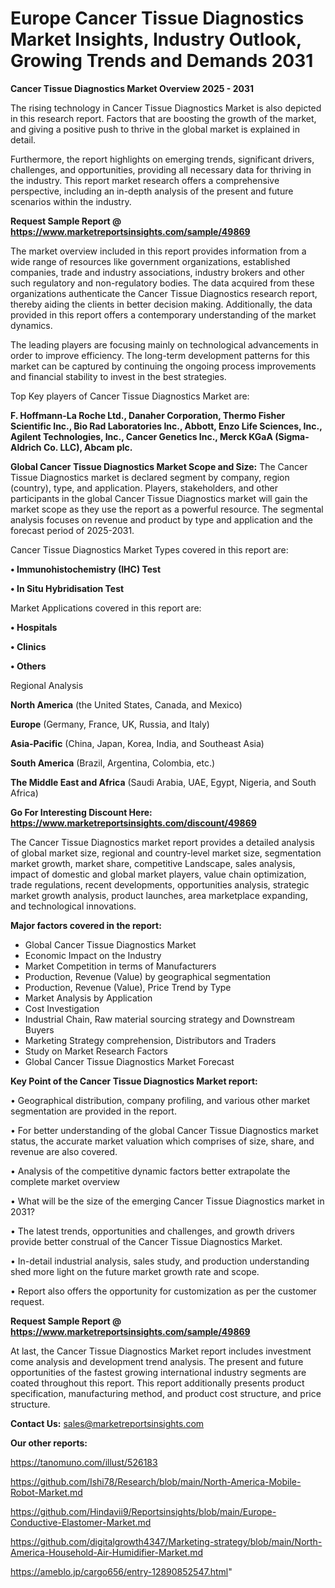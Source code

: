 # Europe Cancer Tissue Diagnostics Market Insights, Industry Outlook, Growing Trends and Demands 2031

<Strong> Cancer Tissue Diagnostics Market Overview 2025 - 2031</strong>

The rising technology in Cancer Tissue Diagnostics Market is also depicted in this research report. Factors that are boosting the growth of the market, and giving a positive push to thrive in the global market is explained in detail.

Furthermore, the report highlights on emerging trends, significant drivers, challenges, and opportunities, providing all necessary data for thriving in the industry. This report market research offers a comprehensive perspective, including an in-depth analysis of the present and future scenarios within the industry.

<strong>Request Sample Report @ <a href=https://www.marketreportsinsights.com/sample/49869>https://www.marketreportsinsights.com/sample/49869</a></strong>

The market overview included in this report provides information from a wide range of resources like government organizations, established companies, trade and industry associations, industry brokers and other such regulatory and non-regulatory bodies. The data acquired from these organizations authenticate the Cancer Tissue Diagnostics research report, thereby aiding the clients in better decision making. Additionally, the data provided in this report offers a contemporary understanding of the market dynamics.

The leading players are focusing mainly on technological advancements in order to improve efficiency. The long-term development patterns for this market can be captured by continuing the ongoing process improvements and financial stability to invest in the best strategies.

Top Key players of Cancer Tissue Diagnostics Market are:

<strong>F. Hoffmann-La Roche Ltd., Danaher Corporation, Thermo Fisher Scientific Inc., Bio Rad Laboratories Inc., Abbott, Enzo Life Sciences, Inc., Agilent Technologies, Inc., Cancer Genetics Inc., Merck KGaA (Sigma-Aldrich Co. LLC), Abcam plc.</strong>

<strong><b>Global Cancer Tissue Diagnostics Market Scope and Size:</b></strong>
The Cancer Tissue Diagnostics market is declared segment by company, region (country), type, and application. Players, stakeholders, and other participants in the global Cancer Tissue Diagnostics market will gain the market scope as they use the report as a powerful resource. The segmental analysis focuses on revenue and product by type and application and the forecast period of 2025-2031.

Cancer Tissue Diagnostics Market Types covered in this report are:

<strong>•  Immunohistochemistry (IHC) Test

•  In Situ Hybridisation Test</strong>

Market Applications covered in this report are:

<strong>•  Hospitals

•  Clinics

•  Others</strong> 

Regional Analysis

<strong>North America</strong> (the United States, Canada, and Mexico)

<strong>Europe</strong> (Germany, France, UK, Russia, and Italy)

<strong>Asia-Pacific</strong> (China, Japan, Korea, India, and Southeast Asia)

<strong>South America</strong> (Brazil, Argentina, Colombia, etc.)

<strong>The Middle East and Africa</strong> (Saudi Arabia, UAE, Egypt, Nigeria, and South Africa)

<strong>Go For Interesting Discount Here: <a href=https://www.marketreportsinsights.com/discount/49869>https://www.marketreportsinsights.com/discount/49869</a></strong>

The Cancer Tissue Diagnostics market report provides a detailed analysis of global market size, regional and country-level market size, segmentation market growth, market share, competitive Landscape, sales analysis, impact of domestic and global market players, value chain optimization, trade regulations, recent developments, opportunities analysis, strategic market growth analysis, product launches, area marketplace expanding, and technological innovations.

<strong><b>Major factors covered in the report:</b></strong>
<ul>
  <li>Global Cancer Tissue Diagnostics Market </li>
  <li>Economic Impact on the Industry</li>
  <li>Market Competition in terms of Manufacturers</li>
  <li>Production, Revenue (Value) by geographical segmentation</li>
  <li>Production, Revenue (Value), Price Trend by Type</li>
  <li>Market Analysis by Application</li>
  <li>Cost Investigation</li>
  <li>Industrial Chain, Raw material sourcing strategy and Downstream Buyers</li>
  <li>Marketing Strategy comprehension, Distributors and Traders</li>
  <li>Study on Market Research Factors</li>
  <li>Global Cancer Tissue Diagnostics Market Forecast</li>
</ul>

<strong><b>Key Point of the Cancer Tissue Diagnostics Market report:</b></strong>

• Geographical distribution, company profiling, and various other market segmentation are provided in the report.

• For better understanding of the global Cancer Tissue Diagnostics market status, the accurate market valuation which comprises of size, share, and revenue are also covered.

• Analysis of the competitive dynamic factors better extrapolate the complete market overview

• What will be the size of the emerging Cancer Tissue Diagnostics market in 2031?

• The latest trends, opportunities and challenges, and growth drivers provide better construal of the Cancer Tissue Diagnostics Market.

• In-detail industrial analysis, sales study, and production understanding shed more light on the future market growth rate and scope.

• Report also offers the opportunity for customization as per the customer request.

<strong>Request Sample Report @ <a href=https://www.marketreportsinsights.com/sample/49869>https://www.marketreportsinsights.com/sample/49869</a></strong>

At last, the Cancer Tissue Diagnostics Market report includes investment come analysis and development trend analysis. The present and future opportunities of the fastest growing international industry segments are coated throughout this report. This report additionally presents product specification, manufacturing method, and product cost structure, and price structure.

<strong>Contact Us:</strong>
sales@marketreportsinsights.com

<strong>Our other reports:</strong>

<a href=https://tanomuno.com/illust/526183>https://tanomuno.com/illust/526183</a>

<a href=https://github.com/Ishi78/Research/blob/main/North-America-Mobile-Robot-Market.md>https://github.com/Ishi78/Research/blob/main/North-America-Mobile-Robot-Market.md</a>

<a href=https://github.com/Hindavii9/Reportsinsights/blob/main/Europe-Conductive-Elastomer-Market.md>https://github.com/Hindavii9/Reportsinsights/blob/main/Europe-Conductive-Elastomer-Market.md</a>

<a href=https://github.com/digitalgrowth4347/Marketing-strategy/blob/main/North-America-Household-Air-Humidifier-Market.md>https://github.com/digitalgrowth4347/Marketing-strategy/blob/main/North-America-Household-Air-Humidifier-Market.md</a>

<a href=https://ameblo.jp/cargo656/entry-12890852547.html>https://ameblo.jp/cargo656/entry-12890852547.html</a>"
